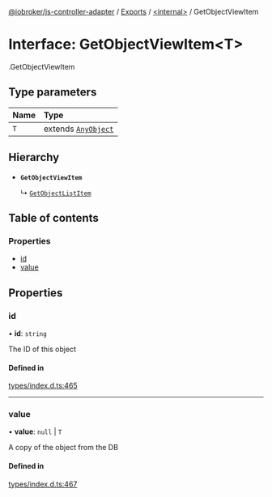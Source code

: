 [@iobroker/js-controller-adapter](../README.md) / [Exports](../modules.md) / [<internal\>](../modules/internal_.md) / GetObjectViewItem

# Interface: GetObjectViewItem<T\>

[<internal>](../modules/internal_.md).GetObjectViewItem

## Type parameters

| Name | Type |
| :------ | :------ |
| `T` | extends [`AnyObject`](../modules/internal_.md#anyobject) |

## Hierarchy

- **`GetObjectViewItem`**

  ↳ [`GetObjectListItem`](internal_.GetObjectListItem.md)

## Table of contents

### Properties

- [id](internal_.GetObjectViewItem.md#id)
- [value](internal_.GetObjectViewItem.md#value)

## Properties

### id

• **id**: `string`

The ID of this object

#### Defined in

[types/index.d.ts:465](https://github.com/ioBroker/ioBroker.js-controller/blob/57263052/packages/types/index.d.ts#L465)

___

### value

• **value**: ``null`` \| `T`

A copy of the object from the DB

#### Defined in

[types/index.d.ts:467](https://github.com/ioBroker/ioBroker.js-controller/blob/57263052/packages/types/index.d.ts#L467)
